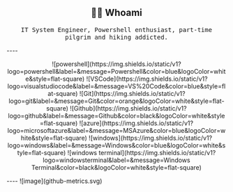<h2 align="center"> 👨‍💻 Whoami</h2>
<p align="center">
  <samp>IT System Engineer, Powershell enthusiast, part-time pilgrim and hiking addicted.
  </samp>
</p>
----
<p align="center">
![powershell](https://img.shields.io/static/v1?logo=powershell&label=&message=Powershell&color=blue&logoColor=white&style=flat-square)
![VSCode](https://img.shields.io/static/v1?logo=visualstudiocode&label=&message=VS%20Code&color=blue&style=flat-square)
![Git](https://img.shields.io/static/v1?logo=git&label=&message=Git&color=orange&logoColor=white&style=flat-square)
![Github](https://img.shields.io/static/v1?logo=github&label=&message=Github&color=black&logoColor=white&style=flat-square)
![azure](https://img.shields.io/static/v1?logo=microsoftazure&label=&message=MSAzure&color=blue&logoColor=white&style=flat-square)
![windows](https://img.shields.io/static/v1?logo=windows&label=&message=Windows&color=blue&logoColor=white&style=flat-square)
![windows terminal](https://img.shields.io/static/v1?logo=windowsterminal&label=&message=Windows Terminal&color=black&logoColor=white&style=flat-square)
</p>
----
![image](github-metrics.svg)
